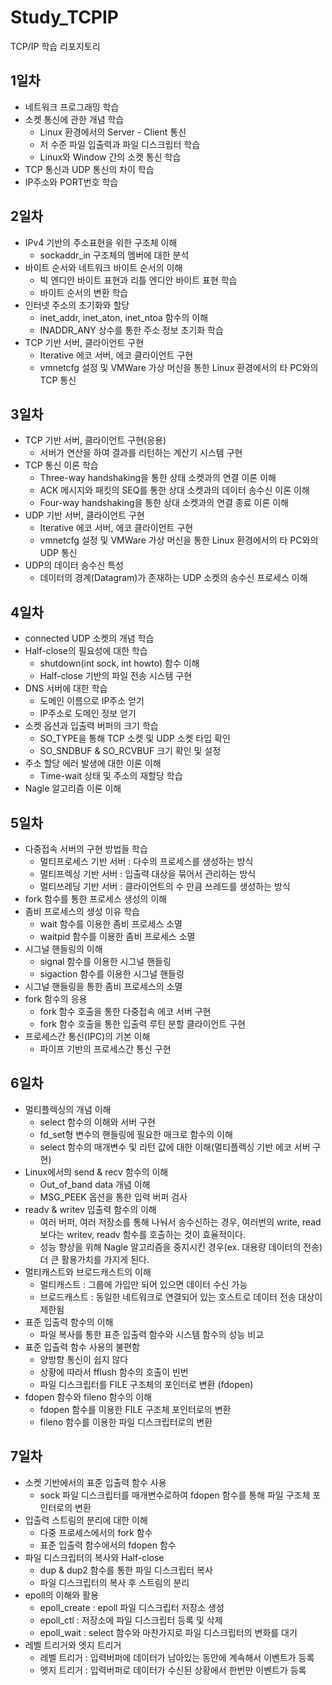 # Study_TCPIP
TCP/IP 학습 리포지토리

## 1일차
- 네트워크 프로그래밍 학습
- 소켓 통신에 관한 개념 학습
  - Linux 환경에서의 Server - Client 통신
  - 저 수준 파일 입출력과 파일 디스크립터 학습
  - Linux와 Window 간의 소켓 통신 학습
- TCP 통신과 UDP 통신의 차이 학습
- IP주소와 PORT번호 학습

## 2일차
- IPv4 기반의 주소표현을 위한 구조체 이해
  - sockaddr_in 구조체의 멤버에 대한 분석
- 바이트 순서와 네트워크 바이트 순서의 이해
  - 빅 엔디안 바이트 표현과 리틀 엔디안 바이트 표현 학습
  - 바이트 순서의 변환 학습
- 인터넷 주소의 초기화와 할당
  - inet_addr, inet_aton, inet_ntoa 함수의 이해
  - INADDR_ANY 상수를 통한 주소 정보 초기화 학습
- TCP 기반 서버, 클라이언트 구현
  - Iterative 에코 서버, 에코 클라이언트 구현
  - vmnetcfg 설정 및 VMWare 가상 머신을 통한 Linux 환경에서의 타 PC와의 TCP 통신
  
## 3일차
- TCP 기반 서버, 클라이언트 구현(응용)
  - 서버가 연산을 하여 결과를 리턴하는 계산기 시스템 구현
- TCP 통신 이론 학습
  - Three-way handshaking을 통한 상태 소켓과의 연결 이론 이해
  - ACK 메시지와 패킷의 SEQ를 통한 상대 소켓과의 데이터 송수신 이론 이해
  - Four-way handshaking을 통한 상대 소켓과의 연결 종료 이론 이해
- UDP 기반 서버, 클라이언트 구현
  - Iterative 에코 서버, 에코 클라이언트 구현
  - vmnetcfg 설정 및 VMWare 가상 머신을 통한 Linux 환경에서의 타 PC와의 UDP 통신
- UDP의 데이터 송수신 특성
  - 데이터의 경계(Datagram)가 존재하는 UDP 소켓의 송수신 프로세스 이해
  
## 4일차
- connected UDP 소켓의 개념 학습
- Half-close의 필요성에 대한 학습
  - shutdown(int sock, int howto) 함수 이해
  - Half-close 기반의 파일 전송 시스템 구현
- DNS 서버에 대한 학습
  - 도메인 이름으로 IP주소 얻기
  - IP주소로 도메인 정보 얻기
- 소켓 옵션과 입출력 버퍼의 크기 학습
  - SO_TYPE을 통해 TCP 소켓 및 UDP 소켓 타입 확인
  - SO_SNDBUF & SO_RCVBUF 크기 확인 및 설정
- 주소 할당 에러 발생에 대한 이론 이해
  - Time-wait 상태 및 주소의 재할당 학습
- Nagle 알고리즘 이론 이해

## 5일차
- 다중접속 서버의 구현 방법들 학습
  - 멀티프로세스 기반 서버 : 다수의 프로세스를 생성하는 방식
  - 멀티프렉싱 기반 서버 : 입출력 대상을 묶어서 관리하는 방식
  - 멀티쓰레딩 기반 서버 : 클라이언트의 수 만큼 쓰레드를 생성하는 방식
- fork 함수를 통한 프로세스 생성의 이해
- 좀비 프로세스의 생성 이유 학습
  - wait 함수를 이용한 좀비 프로세스 소멸
  - waitpid 함수를 이용한 좀비 프로세스 소멸
- 시그널 핸들링의 이해
  - signal 함수를 이용한 시그널 핸들링
  - sigaction 함수를 이용한 시그널 핸들링
- 시그널 핸들링을 통한 좀비 프로세스의 소멸
- fork 함수의 응용
  - fork 함수 호출을 통한 다중접속 에코 서버 구현
  - fork 함수 호출을 통한 입출력 루틴 분할 클라이언트 구현
- 프로세스간 통신(IPC)의 기본 이해
  - 파이프 기반의 프로세스간 통신 구현
 
## 6일차
- 멀티플렉싱의 개념 이해
  - select 함수의 이해와 서버 구현
  - fd_set형 변수의 핸들링에 필요한 매크로 함수의 이해
  - select 함수의 매개변수 및 리턴 값에 대한 이해(멀티플렉싱 기반 에코 서버 구현)
- Linux에서의 send & recv 함수의 이해
  - Out_of_band data 개념 이해
  - MSG_PEEK 옵션을 통한 입력 버퍼 검사
- readv & writev 입출력 함수의 이해
  - 여러 버퍼, 여러 저장소를 통해 나눠서 송수신하는 경우, 여러번의 write, read 보다는 writev, readv 함수를 호출하는 것이 효율적이다.
  - 성능 향상을 위해 Nagle 알고리즘을 중지시킨 경우(ex. 대용량 데이터의 전송) 더 큰 활용가치를 가지게 된다.
- 멀티캐스트와 브로드캐스트의 이해
  - 멀티캐스트 : 그룹에 가입만 되어 있으면 데이터 수신 가능
  - 브로드캐스트 : 동일한 네트워크로 연결되어 있는 호스트로 데이터 전송 대상이 제한됨
- 표준 입출력 함수의 이해
  - 파일 복사를 통한 표준 입출력 함수와 시스템 함수의 성능 비교
- 표준 입출력 함수 사용의 불편함
  - 양방향 통신이 쉽지 않다
  - 상황에 따라서 fflush 함수의 호출이 빈번
  - 파일 디스크립터를 FILE 구조체의 포인터로 변환 (fdopen)
- fdopen 함수와 fileno 함수의 이해
  - fdopen 함수를 이용한 FILE 구조체 포인터로의 변환
  - fileno 함수를 이용한 파일 디스크립터로의 변환
  
## 7일차
- 소켓 기반에서의 표준 입출력 함수 사용
  - sock 파일 디스크립터를 매개변수로하여 fdopen 함수를 통해 파일 구조체 포인터로의 변환
- 입출력 스트림의 분리에 대한 이해
  - 다중 프로세스에서의 fork 함수
  - 표준 입출력 함수에서의 fdopen 함수
- 파일 디스크립터의 복사와 Half-close
  - dup & dup2 함수를 통한 파일 디스크립터 복사
  - 파일 디스크립터의 복사 후 스트림의 분리
- epoll의 이해와 활용
  - epoll_create : epoll 파일 디스크립터 저장소 생성  
  - epoll_ctl	 : 저장소에 파일 디스크립터 등록 및 삭제
  - epoll_wait	 : select 함수와 마찬가지로 파일 디스크립터의 변화를 대기
- 레벨 트리거와 엣지 트리거
  - 레벨 트리거 : 입력버퍼에 데이터가 남아있는 동안에 계속해서 이벤트가 등록
  - 엣지 트리거 : 입력버퍼로 데이터가 수신된 상황에서 한번만 이벤트가 등록
